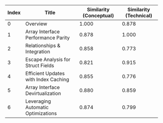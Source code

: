 | Index | Title | Similarity (Conceptual) | Similarity (Technical) |
|-------|-------|-------------------------|------------------------|
| 0 | Overview | 1.000 | 0.878 |
| 1 | Array Interface Performance Parity | 0.878 | 1.000 |
| 2 | Relationships & Integration | 0.858 | 0.773 |
| 3 | Escape Analysis for Struct Fields | 0.821 | 0.915 |
| 4 | Efficient Updates with Index Caching | 0.855 | 0.776 |
| 5 | Array Interface Devirtualization | 0.880 | 0.859 |
| 6 | Leveraging Automatic Optimizations | 0.874 | 0.799 |
